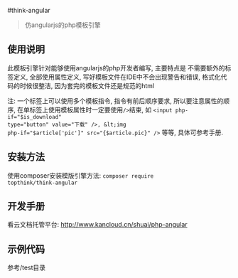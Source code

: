 
#think-angular

> 仿angularjs的php模板引擎

## 使用说明

此模板引擎针对能够使用angularjs的php开发者编写, 主要特点是 不需要额外的标签定义, 全部使用属性定义, 写好模板文件在IDE中不会出现警告和错误, 格式化代码的时候很整洁, 因为套完的模板文件还是规范的html

注: 一个标签上可以使用多个模板指令, 指令有前后顺序要求, 所以要注意属性的顺序, 在单标签上使用模板属性时一定要使用<code>/></code>结束, 如 <code>&lt;input php-if="$is_download" type="button" value="下载" />, &lt;img php-if="$article['pic']" src="{&dollar;article.pic}" /></code> 等等, 具体可参考手册.  

## 安装方法

使用composer安装模版引擎方法: <code>composer require topthink/think-angular</code>

## 开发手册
看云文档托管平台: http://www.kancloud.cn/shuai/php-angular

## 示例代码
参考/test目录 